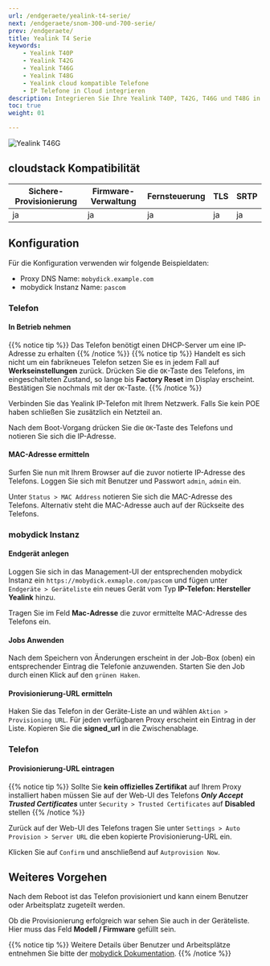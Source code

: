 ```yaml
---
url: /endgeraete/yealink-t4-serie/
next: /endgeraete/snom-300-und-700-serie/
prev: /endgeraete/
title: Yealink T4 Serie
keywords:
    - Yealink T40P
    - Yealink T42G
    - Yealink T46G
    - Yealink T48G
    - Yealink cloud kompatible Telefone
    - IP Telefone in Cloud integrieren
description: Integrieren Sie Ihre Yealink T40P, T42G, T46G und T48G in Ihre Cloud Telefonanlage.
toc: true
weight: 01

---
```



![Yealink T46G](/yealink-t4-series.jpg?width=300px)

## cloudstack Kompatibilität

|Sichere-Provisionierung|Firmware-Verwaltung|Fernsteuerung|TLS|SRTP|
|---|---|---|---|---|
|ja|ja|ja|ja|ja|

## Konfiguration

Für die Konfiguration verwenden wir folgende Beispieldaten:

* Proxy DNS Name: `mobydick.example.com`
* mobydick Instanz Name: `pascom`

### Telefon

#### In Betrieb nehmen

{{% notice tip %}}
Das Telefon benötigt einen DHCP-Server um eine IP-Adresse zu erhalten
{{% /notice %}}
{{% notice tip %}}
Handelt es sich nicht um ein fabrikneues Telefon setzen Sie es in jedem
Fall auf **Werkseinstellungen** zurück. Drücken Sie die `OK`-Taste des Telefons,
im eingeschalteten Zustand, so lange bis **Factory Reset** im Display erscheint.
Bestätigen Sie nochmals mit der `OK`-Taste.
{{% /notice %}}

Verbinden Sie das Yealink IP-Telefon mit Ihrem Netzwerk. Falls Sie kein POE haben
schließen Sie zusätzlich ein Netzteil an.

Nach dem Boot-Vorgang drücken Sie die `OK`-Taste des Telefons und notieren Sie
sich die IP-Adresse.

#### MAC-Adresse ermitteln

Surfen Sie nun mit Ihrem Browser auf die zuvor notierte IP-Adresse des Telefons.
Loggen Sie sich mit Benutzer und Passwort `admin`, `admin` ein.

Unter `Status > MAC Address` notieren Sie sich die MAC-Adresse des
Telefons. Alternativ steht die MAC-Adresse auch auf der Rückseite des Telefons.

### mobydick Instanz

#### Endgerät anlegen

Loggen Sie sich in das Management-UI der entsprechenden mobydick Instanz ein
`https://mobydick.exmaple.com/pascom` und fügen unter `Endgeräte > Geräteliste` ein
neues Gerät vom Typ **IP-Telefon: Hersteller Yealink** hinzu.

Tragen Sie im Feld **Mac-Adresse** die zuvor ermittelte MAC-Adresse des Telefons
ein.

#### Jobs Anwenden

Nach dem Speichern von Änderungen erscheint in der Job-Box (oben) ein
entsprechender Eintrag die Telefonie anzuwenden. Starten Sie den Job durch
einen Klick auf den `grünen Haken`.

#### Provisionierung-URL ermitteln

Haken Sie das Telefon in der Geräte-Liste an und wählen `Aktion > Provisioning URL`.
Für jeden verfügbaren Proxy erscheint ein Eintrag in der Liste. Kopieren Sie die
**signed_url** in die Zwischenablage.

### Telefon
#### Provisionierung-URL eintragen

{{% notice tip %}}
Sollte Sie **kein offizielles Zertifikat** auf Ihrem Proxy installiert
haben müssen Sie auf der Web-UI des Telefons ***Only Accept Trusted Certificates***
unter `Security > Trusted Certificates` auf **Disabled** stellen
{{% /notice %}}

Zurück auf der Web-UI des Telefons tragen Sie unter `Settings > Auto Provision > Server URL`
die eben kopierte Provisionierung-URL ein.

Klicken Sie auf `Confirm` und anschließend auf `Autprovision Now`.

## Weiteres Vorgehen

Nach dem Reboot ist das Telefon provisioniert und kann einem Benutzer oder
Arbeitsplatz zugeteilt werden.

Ob die Provisionierung erfolgreich war sehen Sie auch in der Geräteliste. Hier
muss das Feld **Modell / Firmware** gefüllt sein.

{{% notice tip %}}
Weitere Details über Benutzer und Arbeitsplätze entnehmen Sie bitte der [mobydick Dokumentation](https://www.pascom.net/de/dokumentation/mobydick/).
{{% /notice %}}
